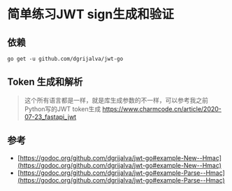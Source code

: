 # 简单练习JWT sign生成和验证

## 依赖
```shell
go get -u github.com/dgrijalva/jwt-go
```

## Token 生成和解析
> 这个所有语言都是一样，就是库生成参数的不一样，可以参考我之前Python写的JWT token生成
 https://www.charmcode.cn/article/2020-07-23_fastapi_jwt


## 参考

- [https://godoc.org/github.com/dgrijalva/jwt-go#example-New--Hmac](https://godoc.org/github.com/dgrijalva/jwt-go#example-New--Hmac)
- [https://godoc.org/github.com/dgrijalva/jwt-go#example-Parse--Hmac](https://godoc.org/github.com/dgrijalva/jwt-go#example-Parse--Hmac)